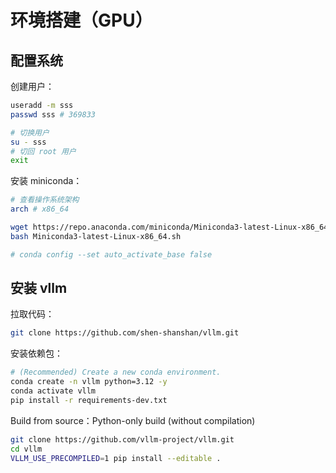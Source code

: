 # 环境搭建（GPU）

## 配置系统

创建用户：

```bash
useradd -m sss
passwd sss # 369833

# 切换用户
su - sss
# 切回 root 用户
exit
```

安装 miniconda：

```bash
# 查看操作系统架构
arch # x86_64

wget https://repo.anaconda.com/miniconda/Miniconda3-latest-Linux-x86_64.sh
bash Miniconda3-latest-Linux-x86_64.sh

# conda config --set auto_activate_base false
```

## 安装 vllm

拉取代码：

```bash
git clone https://github.com/shen-shanshan/vllm.git
```

安装依赖包：

```bash
# (Recommended) Create a new conda environment.
conda create -n vllm python=3.12 -y
conda activate vllm
pip install -r requirements-dev.txt
```

Build from source：Python-only build (without compilation)

```bash
git clone https://github.com/vllm-project/vllm.git
cd vllm
VLLM_USE_PRECOMPILED=1 pip install --editable .
```
